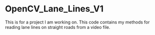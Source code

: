 # OpenCV_Lane_Lines_V1
This is for a project I am working on. This code contains my methods for reading lane lines on straight roads from a video file.
